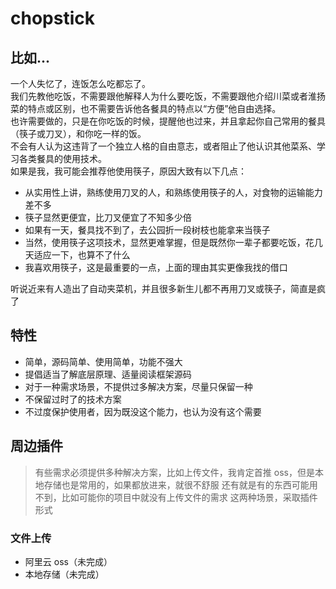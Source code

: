 # chopstick

## 比如...
一个人失忆了，连饭怎么吃都忘了。  
我们先教他吃饭，不需要跟他解释人为什么要吃饭，不需要跟他介绍川菜或者淮扬菜的特点或区别，也不需要告诉他各餐具的特点以“方便”他自由选择。  
也许需要做的，只是在你吃饭的时候，提醒他也过来，并且拿起你自己常用的餐具（筷子或刀叉），和你吃一样的饭。  
不会有人认为这违背了一个独立人格的自由意志，或者阻止了他认识其他菜系、学习各类餐具的使用技术。  
如果是我，我可能会推荐他使用筷子，原因大致有以下几点：
+ 从实用性上讲，熟练使用刀叉的人，和熟练使用筷子的人，对食物的运输能力差不多
+ 筷子显然更便宜，比刀叉便宜了不知多少倍
+ 如果有一天，餐具找不到了，去公园折一段树枝也能拿来当筷子
+ 当然，使用筷子这项技术，显然更难掌握，但是既然你一辈子都要吃饭，花几天适应一下，也算不了什么
+ 我喜欢用筷子，这是最重要的一点，上面的理由其实更像我找的借口

听说近来有人造出了自动夹菜机，并且很多新生儿都不再用刀叉或筷子，简直是疯了

## 特性
+ 简单，源码简单、使用简单，功能不强大
+ 提倡适当了解底层原理、适量阅读框架源码
+ 对于一种需求场景，不提供过多解决方案，尽量只保留一种
+ 不保留过时了的技术方案
+ 不过度保护使用者，因为既没这个能力，也认为没有这个需要

## 周边插件
> 有些需求必须提供多种解决方案，比如上传文件，我肯定首推 oss，但是本地存储也是常用的，如果都放进来，就很不舒服
> 还有就是有的东西可能用不到，比如可能你的项目中就没有上传文件的需求
> 这两种场景，采取插件形式

### 文件上传
+ 阿里云 oss（未完成）
+ 本地存储（未完成）
